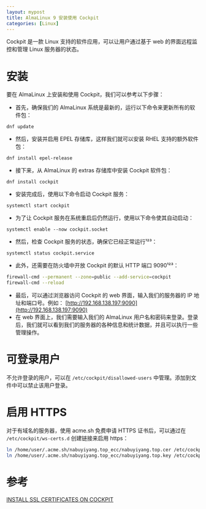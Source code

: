 ```yaml
---
layout: mypost
title: AlmaLinux 9 安装使用 Cockpit
categories: [Linux]
---
```


Cockpit 是一款 Linux 支持的软件应用，可以让用户通过基于 web 的界面远程监控和管理 Linux 服务器的状态。

# 安装

要在 AlmaLinux 上安装和使用 Cockpit，我们可以参考以下步骤：

- 首先，确保我们的 AlmaLinux 系统是最新的，运行以下命令来更新所有的软件包：
```
dnf update
```
- 然后，安装并启用 EPEL 存储库，这样我们就可以安装 RHEL 支持的额外软件包：
```
dnf install epel-release
```
- 接下来，从 AlmaLinux 的 extras 存储库中安装 Cockpit 软件包：
```
dnf install cockpit
```
- 安装完成后，使用以下命令启动 Cockpit 服务：
```
systemctl start cockpit
```
- 为了让 Cockpit 服务在系统重启后仍然运行，使用以下命令使其自动启动：
```
systemctl enable --now cockpit.socket
```
- 然后，检查 Cockpit 服务的状态，确保它已经正常运行¹²³：
```
systemctl status cockpit.service
```
- 此外，还需要在防火墙中开放 Cockpit 的默认 HTTP 端口 9090¹²³：
```sh
firewall-cmd --permanent --zone=public --add-service=cockpit
firewall-cmd --reload
```
- 最后，可以通过浏览器访问 Cockpit 的 web 界面，输入我们的服务器的 IP 地址和端口号。例如：
[http://192.168.138.197:9090](http://192.168.138.197:9090)
- 在 web 界面上，我们需要输入我们的 AlmaLinux 用户名和密码来登录。登录后，我们就可以看到我们的服务器的各种信息和统计数据，并且可以执行一些管理操作。

# 可登录用户

不允许登录的用户，可以在 `/etc/cockpit/disallowed-users` 中管理。添加到文件中可以禁止该用户登录。

# 启用 HTTPS

对于有域名的服务器，使用 acme.sh 免费申请 HTTPS 证书后，可以通过在 `/etc/cockpit/ws-certs.d` 创建链接来启用 https：
```sh
ln /home/user/.acme.sh/nabuyiyang.top_ecc/nabuyiyang.top.cer /etc/cockpit/ws-certs.d/nabuyiyang.top.cert
ln /home/user/.acme.sh/nabuyiyang.top_ecc/nabuyiyang.top.key /etc/cockpit/ws-certs.d/nabuyiyang.top.key
```

# 参考

[INSTALL SSL CERTIFICATES ON COCKPIT](https://infotechys.com/install-ssl-certificates-on-cockpit/)


